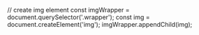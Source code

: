 // create img element
const imgWrapper = document.querySelector('.wrapper');
const img = document.createElement('img');
imgWrapper.appendChild(img);